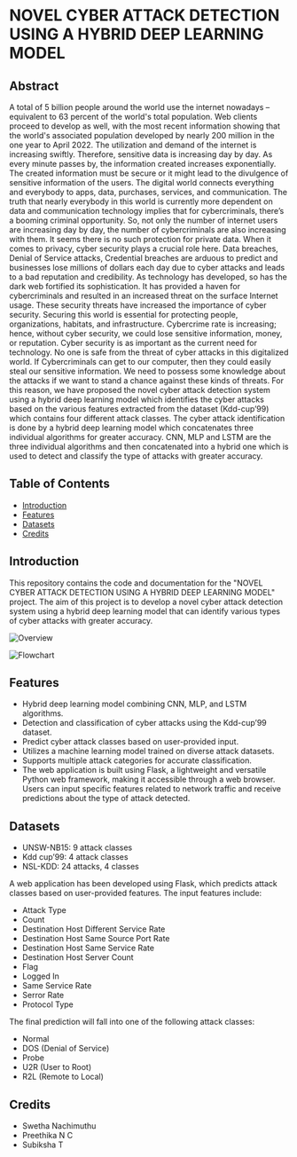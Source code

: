 # NOVEL CYBER ATTACK DETECTION USING A HYBRID DEEP LEARNING MODEL

## Abstract

A total of 5 billion people around the world use the internet nowadays – equivalent to 63 percent of the world's total population. Web clients proceed to develop as well, with the most recent information showing that the world's associated population developed by nearly 200 million in the one year to April 2022. The utilization and demand of the internet is increasing swiftly. Therefore, sensitive data is increasing day by day. As every minute passes by, the information created increases exponentially. The created information must be secure or it might lead to the divulgence of sensitive information of the users. The digital world connects everything and everybody to apps, data, purchases, services, and communication. The truth that nearly everybody in this world is currently more dependent on data and communication technology implies that for cybercriminals, there’s a booming criminal opportunity. So, not only the number of internet users are increasing day by day, the number of cybercriminals are also increasing with them. It seems there is no such protection for private data. When it comes to privacy, cyber security plays a crucial role here. Data breaches, Denial of Service attacks, Credential breaches are arduous to predict and businesses lose millions of dollars each day due to cyber attacks and leads to a bad reputation and credibility. As technology has developed, so has the dark web fortified its sophistication. It has provided a haven for cybercriminals and resulted in an increased threat on the surface Internet usage. These security threats have increased the importance of cyber security. Securing this world is essential for protecting people, organizations, habitats, and infrastructure. Cybercrime rate is increasing; hence, without cyber security, we could lose sensitive information, money, or reputation. Cyber security is as important as the current need for technology. No one is safe from the threat of cyber attacks in this digitalized world. If Cybercriminals can get to our computer, then they could easily steal our sensitive information. We need to possess some knowledge about the attacks if we want to stand a chance against these kinds of threats. For this reason, we have proposed the novel cyber attack detection system using a hybrid deep learning model which identifies the cyber attacks based on the various features extracted from the dataset (Kdd-cup’99) which contains four different attack classes. The cyber attack identification is done by a hybrid deep learning model which concatenates three individual algorithms for greater accuracy. CNN, MLP and LSTM are the three individual algorithms and then concatenated into a hybrid one which is used to detect and classify the type of attacks with greater accuracy.

## Table of Contents

- [Introduction](#introduction)
- [Features](#features)
- [Datasets](#datasets)
- [Credits](#credits)

## Introduction

This repository contains the code and documentation for the "NOVEL CYBER ATTACK DETECTION USING A HYBRID DEEP LEARNING MODEL" project. The aim of this project is to develop a novel cyber attack detection system using a hybrid deep learning model that can identify various types of cyber attacks with greater accuracy.


![Overview](https://imgtr.ee/images/2023/09/22/2fdc826d9a7d5e2d7dba3a0ff41efe86.jpeg)

![Flowchart](https://imgtr.ee/images/2023/09/22/b55e0e28ce89d465640b40b982b97edc.jpeg)

## Features

- Hybrid deep learning model combining CNN, MLP, and LSTM algorithms.
- Detection and classification of cyber attacks using the Kdd-cup’99 dataset.
- Predict cyber attack classes based on user-provided input.
- Utilizes a machine learning model trained on diverse attack datasets.
- Supports multiple attack categories for accurate classification.
- The web application is built using Flask, a lightweight and versatile Python web framework, making it accessible through a web browser. Users can input specific features related to network traffic and receive predictions about the type of attack detected.

## Datasets
- UNSW-NB15: 9 attack classes
- Kdd cup’99: 4 attack classes
- NSL-KDD: 24 attacks, 4 classes

A web application has been developed using Flask, which predicts attack classes based on user-provided features. The input features include:
- Attack Type
- Count
- Destination Host Different Service Rate
- Destination Host Same Source Port Rate
- Destination Host Same Service Rate
- Destination Host Server Count
- Flag
- Logged In
- Same Service Rate
- Serror Rate
- Protocol Type

The final prediction will fall into one of the following attack classes:
- Normal
- DOS (Denial of Service)
- Probe
- U2R (User to Root)
- R2L (Remote to Local)

## Credits

- Swetha Nachimuthu
- Preethika N C
- Subiksha T

